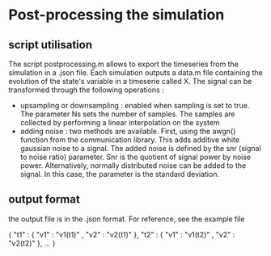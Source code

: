 # Post-processing the simulation

## script utilisation

The script postprocessing.m allows to export the timeseries from the simulation in a .json file. Each simulation outputs a data.m file containing the evolution of the state's variable in a timeserie called X. The signal can be transformed through the following operations :
* upsampling or downsampling : enabled when sampling is set to true. The parameter Ns sets the number of samples. The samples are collected by performing a linear interpolation on the system
* adding noise : two methods are available. First, using the awgn() function from the communication library. This adds additive white gaussian noise to a signal. The added noise is defined by the snr (signal to noise ratio) parameter. Snr is the quotient of signal power by noise power. Alternatively, normally distributed noise can be added to the signal. In this case, the parameter is the standard deviation.

## output format

the output file is in the .json format. For reference, see the example file

{ "t1" :
  {
    "v1" : "v1(t1)" ,
    "v2" : "v2(t1)" 
  },
  "t2" :
  {
    "v1" : "v1(t2)" ,
    "v2" : "v2(t2)" 
  },
  ...
}
